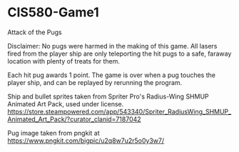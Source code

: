 # CIS580-Game1

Attack of the Pugs

Disclaimer: No pugs were harmed in the making of this game. All lasers fired from the player ship
            are only teleporting the hit pugs to a safe, faraway location with plenty of treats for them.
            
Each hit pug awards 1 point. The game is over when a pug touches the player ship, and can be replayed by
rerunning the program.

Ship and bullet sprites taken from Spriter Pro's Radius-Wing SHMUP Animated Art Pack, used under license.
https://store.steampowered.com/app/543340/Spriter_RadiusWing_SHMUP_Animated_Art_Pack/?curator_clanid=7187042

Pug image taken from pngkit at
https://www.pngkit.com/bigpic/u2q8w7u2r5o0y3w7/
